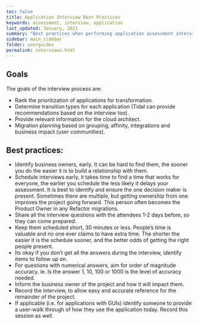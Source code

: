 ```yaml
---
toc: false
title: Application Interview Best Practices
keywords: assessment, interview, application
last_updated: January, 2021
summary: "Best practices when performing application assessment interviews"
sidebar: main_sidebar
folder: userguides
permalink: interviews.html
---
```

## Goals
The goals of the interview process are:
- Rank the prioritization of applications for transformation.
- Determine transition types for each application (Tidal can provide recommendations based on the interview too).
- Provide relevant information for the cloud architect.
- Migration planning based on grouping, affinity, integrations and business impact (user communities).

## Best practices:
- Identify business owners, early. It can be hard to find them, the sooner you do the easier it is to build a relationship with them.
- Schedule interviews early, it takes time to find a time that works for everyone, the earlier you schedule the less likely it delays your assessment. It is best to identify and ensure the one decision maker is present. Sometimes there are multiple, but getting ownership from one improves the project going forward. This person often becomes the Product Owner in any Refactor migrations.
- Share all the interview questions with the attendees 1-2 days before, so they can come prepared.
- Keep them scheduled short, 30 minutes or less. People’s time is valuable and no one ever claims to have extra time. The shorter the easier it is the schedule sooner, and the better odds of getting the right people present.
- Its okay if you don’t get all the answers during the interview, identify items to follow up on.
- For questions with numerical answers, aim for order of magnitude accuracy. ie. Is the answer 1, 10, 100 or 1000 is the level of accuracy needed.
- Inform the business owner of the project and how it will impact them.
- Record the interview, to allow easy and accurate reference for the remainder of the project.
- If applicable (i.e. for applications with GUIs) identify someone to provide a user-walk through of how they use the application today.  Record this session as well.
